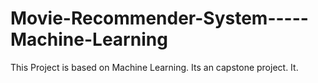 # Movie-Recommender-System-----Machine-Learning
This Project is based on Machine Learning. Its an capstone project.
It.
